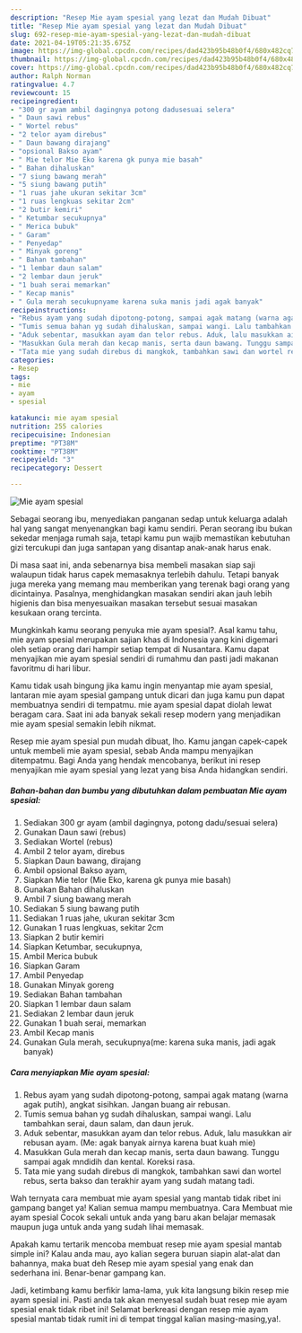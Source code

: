 ```yaml
---
description: "Resep Mie ayam spesial yang lezat dan Mudah Dibuat"
title: "Resep Mie ayam spesial yang lezat dan Mudah Dibuat"
slug: 692-resep-mie-ayam-spesial-yang-lezat-dan-mudah-dibuat
date: 2021-04-19T05:21:35.675Z
image: https://img-global.cpcdn.com/recipes/dad423b95b48b0f4/680x482cq70/mie-ayam-spesial-foto-resep-utama.jpg
thumbnail: https://img-global.cpcdn.com/recipes/dad423b95b48b0f4/680x482cq70/mie-ayam-spesial-foto-resep-utama.jpg
cover: https://img-global.cpcdn.com/recipes/dad423b95b48b0f4/680x482cq70/mie-ayam-spesial-foto-resep-utama.jpg
author: Ralph Norman
ratingvalue: 4.7
reviewcount: 15
recipeingredient:
- "300 gr ayam ambil dagingnya potong dadusesuai selera"
- " Daun sawi rebus"
- " Wortel rebus"
- "2 telor ayam direbus"
- " Daun bawang dirajang"
- "opsional Bakso ayam"
- " Mie telor Mie Eko karena gk punya mie basah"
- " Bahan dihaluskan"
- "7 siung bawang merah"
- "5 siung bawang putih"
- "1 ruas jahe ukuran sekitar 3cm"
- "1 ruas lengkuas sekitar 2cm"
- "2 butir kemiri"
- " Ketumbar secukupnya"
- " Merica bubuk"
- " Garam"
- " Penyedap"
- " Minyak goreng"
- " Bahan tambahan"
- "1 lembar daun salam"
- "2 lembar daun jeruk"
- "1 buah serai memarkan"
- " Kecap manis"
- " Gula merah secukupnyame karena suka manis jadi agak banyak"
recipeinstructions:
- "Rebus ayam yang sudah dipotong-potong, sampai agak matang (warna agak putih), angkat sisihkan. Jangan buang air rebusan."
- "Tumis semua bahan yg sudah dihaluskan, sampai wangi. Lalu tambahkan serai, daun salam, dan daun jeruk."
- "Aduk sebentar, masukkan ayam dan telor rebus. Aduk, lalu masukkan air rebusan ayam. (Me: agak banyak airnya karena buat kuah mie)"
- "Masukkan Gula merah dan kecap manis, serta daun bawang. Tunggu sampai agak mndidih dan kental. Koreksi rasa."
- "Tata mie yang sudah direbus di mangkok, tambahkan sawi dan wortel rebus, serta bakso dan terakhir ayam yang sudah matang tadi."
categories:
- Resep
tags:
- mie
- ayam
- spesial

katakunci: mie ayam spesial 
nutrition: 255 calories
recipecuisine: Indonesian
preptime: "PT38M"
cooktime: "PT38M"
recipeyield: "3"
recipecategory: Dessert

---
```



![Mie ayam spesial](https://img-global.cpcdn.com/recipes/dad423b95b48b0f4/680x482cq70/mie-ayam-spesial-foto-resep-utama.jpg)

Sebagai seorang ibu, menyediakan panganan sedap untuk keluarga adalah hal yang sangat menyenangkan bagi kamu sendiri. Peran seorang ibu bukan sekedar menjaga rumah saja, tetapi kamu pun wajib memastikan kebutuhan gizi tercukupi dan juga santapan yang disantap anak-anak harus enak.

Di masa  saat ini, anda sebenarnya bisa membeli masakan siap saji walaupun tidak harus capek memasaknya terlebih dahulu. Tetapi banyak juga mereka yang memang mau memberikan yang terenak bagi orang yang dicintainya. Pasalnya, menghidangkan masakan sendiri akan jauh lebih higienis dan bisa menyesuaikan masakan tersebut sesuai masakan kesukaan orang tercinta. 



Mungkinkah kamu seorang penyuka mie ayam spesial?. Asal kamu tahu, mie ayam spesial merupakan sajian khas di Indonesia yang kini digemari oleh setiap orang dari hampir setiap tempat di Nusantara. Kamu dapat menyajikan mie ayam spesial sendiri di rumahmu dan pasti jadi makanan favoritmu di hari libur.

Kamu tidak usah bingung jika kamu ingin menyantap mie ayam spesial, lantaran mie ayam spesial gampang untuk dicari dan juga kamu pun dapat membuatnya sendiri di tempatmu. mie ayam spesial dapat diolah lewat beragam cara. Saat ini ada banyak sekali resep modern yang menjadikan mie ayam spesial semakin lebih nikmat.

Resep mie ayam spesial pun mudah dibuat, lho. Kamu jangan capek-capek untuk membeli mie ayam spesial, sebab Anda mampu menyajikan ditempatmu. Bagi Anda yang hendak mencobanya, berikut ini resep menyajikan mie ayam spesial yang lezat yang bisa Anda hidangkan sendiri.

<!--inarticleads1-->

##### Bahan-bahan dan bumbu yang dibutuhkan dalam pembuatan Mie ayam spesial:

1. Sediakan 300 gr ayam (ambil dagingnya, potong dadu/sesuai selera)
1. Gunakan  Daun sawi (rebus)
1. Sediakan  Wortel (rebus)
1. Ambil 2 telor ayam, direbus
1. Siapkan  Daun bawang, dirajang
1. Ambil opsional Bakso ayam,
1. Siapkan  Mie telor (Mie Eko, karena gk punya mie basah)
1. Gunakan  Bahan dihaluskan
1. Ambil 7 siung bawang merah
1. Sediakan 5 siung bawang putih
1. Sediakan 1 ruas jahe, ukuran sekitar 3cm
1. Gunakan 1 ruas lengkuas, sekitar 2cm
1. Siapkan 2 butir kemiri
1. Siapkan  Ketumbar, secukupnya,
1. Ambil  Merica bubuk
1. Siapkan  Garam
1. Ambil  Penyedap
1. Gunakan  Minyak goreng
1. Sediakan  Bahan tambahan
1. Siapkan 1 lembar daun salam
1. Sediakan 2 lembar daun jeruk
1. Gunakan 1 buah serai, memarkan
1. Ambil  Kecap manis
1. Gunakan  Gula merah, secukupnya(me: karena suka manis, jadi agak banyak)




<!--inarticleads2-->

##### Cara menyiapkan Mie ayam spesial:

1. Rebus ayam yang sudah dipotong-potong, sampai agak matang (warna agak putih), angkat sisihkan. Jangan buang air rebusan.
1. Tumis semua bahan yg sudah dihaluskan, sampai wangi. Lalu tambahkan serai, daun salam, dan daun jeruk.
1. Aduk sebentar, masukkan ayam dan telor rebus. Aduk, lalu masukkan air rebusan ayam. (Me: agak banyak airnya karena buat kuah mie)
1. Masukkan Gula merah dan kecap manis, serta daun bawang. Tunggu sampai agak mndidih dan kental. Koreksi rasa.
1. Tata mie yang sudah direbus di mangkok, tambahkan sawi dan wortel rebus, serta bakso dan terakhir ayam yang sudah matang tadi.




Wah ternyata cara membuat mie ayam spesial yang mantab tidak ribet ini gampang banget ya! Kalian semua mampu membuatnya. Cara Membuat mie ayam spesial Cocok sekali untuk anda yang baru akan belajar memasak maupun juga untuk anda yang sudah lihai memasak.

Apakah kamu tertarik mencoba membuat resep mie ayam spesial mantab simple ini? Kalau anda mau, ayo kalian segera buruan siapin alat-alat dan bahannya, maka buat deh Resep mie ayam spesial yang enak dan sederhana ini. Benar-benar gampang kan. 

Jadi, ketimbang kamu berfikir lama-lama, yuk kita langsung bikin resep mie ayam spesial ini. Pasti anda tak akan menyesal sudah buat resep mie ayam spesial enak tidak ribet ini! Selamat berkreasi dengan resep mie ayam spesial mantab tidak rumit ini di tempat tinggal kalian masing-masing,ya!.

